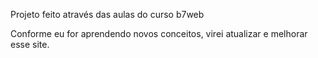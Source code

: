 Projeto feito através das aulas do curso b7web

Conforme eu for aprendendo novos conceitos, virei atualizar e melhorar esse site.
